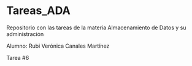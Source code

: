 # Tareas_ADA
Repositorio con las tareas de la materia Almacenamiento de Datos y su administración

Alumno: Rubi Verónica Canales Martínez

Tarea #6


